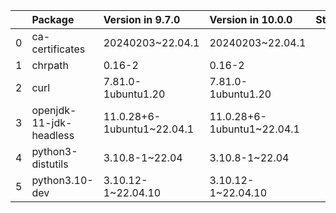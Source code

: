 <!-- markdown-link-check-disable -->

|    | Package                 | Version in 9.7.0           | Version in 10.0.0          | Status   |
|---:|:------------------------|:---------------------------|:---------------------------|:---------|
|  0 | ca-certificates         | 20240203~22.04.1           | 20240203~22.04.1           |          |
|  1 | chrpath                 | 0.16-2                     | 0.16-2                     |          |
|  2 | curl                    | 7.81.0-1ubuntu1.20         | 7.81.0-1ubuntu1.20         |          |
|  3 | openjdk-11-jdk-headless | 11.0.28+6-1ubuntu1~22.04.1 | 11.0.28+6-1ubuntu1~22.04.1 |          |
|  4 | python3-distutils       | 3.10.8-1~22.04             | 3.10.8-1~22.04             |          |
|  5 | python3.10-dev          | 3.10.12-1~22.04.10         | 3.10.12-1~22.04.10         |          |